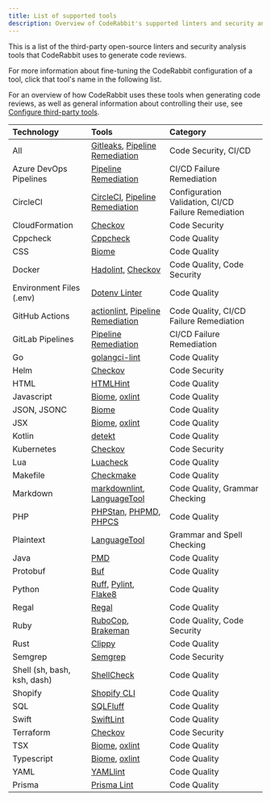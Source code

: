 ```yaml
---
title: List of supported tools
description: Overview of CodeRabbit's supported linters and security analysis tools
---
```


This is a list of the third-party open-source linters and security analysis tools that CodeRabbit uses to generate code reviews.

For more information about fine-tuning the CodeRabbit configuration of a tool, click that tool's name in the following list.

For an overview of how CodeRabbit uses these tools when generating code reviews, as well as general information about controlling their use, see [Configure third-party tools](/tools/).

| Technology                  | Tools                                                      | Category                                            |
| :-------------------------- | :--------------------------------------------------------- | :-------------------------------------------------- |
| All                         | [Gitleaks][Gitleaks], [Pipeline Remediation][Pipeline]     | Code Security, CI/CD                                |
| Azure DevOps Pipelines      | [Pipeline Remediation][Pipeline]                           | CI/CD Failure Remediation                           |
| CircleCI                    | [CircleCI][CircleCI], [Pipeline Remediation][Pipeline]     | Configuration Validation, CI/CD Failure Remediation |
| CloudFormation              | [Checkov][Checkov]                                         | Code Security                                       |
| Cppcheck                    | [Cppcheck][Cppcheck]                                       | Code Quality                                        |
| CSS                         | [Biome][Biome]                                             | Code Quality                                        |
| Docker                      | [Hadolint][Hadolint], [Checkov][Checkov]                   | Code Quality, Code Security                         |
| Environment Files (.env)    | [Dotenv Linter][DotenvLinter]                              | Code Quality                                        |
| GitHub Actions              | [actionlint][actionlint], [Pipeline Remediation][Pipeline] | Code Quality, CI/CD Failure Remediation             |
| GitLab Pipelines            | [Pipeline Remediation][Pipeline]                           | CI/CD Failure Remediation                           |
| Go                          | [golangci-lint][golangci-lint]                             | Code Quality                                        |
| Helm                        | [Checkov][Checkov]                                         | Code Security                                       |
| HTML                        | [HTMLHint][HTMLHint]                                       | Code Quality                                        |
| Javascript                  | [Biome][Biome], [oxlint][oxlint]                           | Code Quality                                        |
| JSON, JSONC                 | [Biome][Biome]                                             | Code Quality                                        |
| JSX                         | [Biome][Biome], [oxlint][oxlint]                           | Code Quality                                        |
| Kotlin                      | [detekt][detekt]                                           | Code Quality                                        |
| Kubernetes                  | [Checkov][Checkov]                                         | Code Security                                       |
| Lua                         | [Luacheck][Luacheck]                                       | Code Quality                                        |
| Makefile                    | [Checkmake][Checkmake]                                     | Code Quality                                        |
| Markdown                    | [markdownlint][markdownlint], [LanguageTool][LanguageTool] | Code Quality, Grammar Checking                      |
| PHP                         | [PHPStan][PHPStan], [PHPMD][PHPMD], [PHPCS][PHPCS]         | Code Quality                                        |
| Plaintext                   | [LanguageTool][LanguageTool]                               | Grammar and Spell Checking                          |
| Java                        | [PMD][PMD]                                                 | Code Quality                                        |
| Protobuf                    | [Buf][Buf]                                                 | Code Quality                                        |
| Python                      | [Ruff][Ruff], [Pylint][Pylint], [Flake8][Flake8]           | Code Quality                                        |
| Regal                       | [Regal][Regal]                                             | Code Quality                                        |
| Ruby                        | [RuboCop][RuboCop], [Brakeman][Brakeman]                   | Code Quality, Code Security                         |
| Rust                        | [Clippy][Clippy]                                           | Code Quality                                        |
| Semgrep                     | [Semgrep][Semgrep]                                         | Code Security                                       |
| Shell (sh, bash, ksh, dash) | [ShellCheck][ShellCheck]                                   | Code Quality                                        |
| Shopify                     | [Shopify CLI][ShopifyCLI]                                  | Code Quality                                        |
| SQL                         | [SQLFluff][SQLFluff]                                       | Code Quality                                        |
| Swift                       | [SwiftLint][SwiftLint]                                     | Code Quality                                        |
| Terraform                   | [Checkov][Checkov]                                         | Code Security                                       |
| TSX                         | [Biome][Biome], [oxlint][oxlint]                           | Code Quality                                        |
| Typescript                  | [Biome][Biome], [oxlint][oxlint]                           | Code Quality                                        |
| YAML                        | [YAMLlint][YAMLlint]                                       | Code Quality                                        |
| Prisma                      | [Prisma Lint][PrismaLint]                                  | Code Quality                                        |

[ShellCheck]: /tools/shellcheck.md
[SQLFluff]: /tools/sqlfluff.md
[Ruff]: /tools/ruff.md
[markdownlint]: /tools/markdownlint.md
[LanguageTool]: /tools/languagetool.md
[Biome]: /tools/biome.md
[Hadolint]: /tools/hadolint.md
[SwiftLint]: /tools/swiftlint.md
[PHPStan]: /tools/phpstan.md
[golangci-lint]: /tools/golangci-lint.md
[YAMLlint]: /tools/yamllint.md
[Gitleaks]: /tools/gitleaks.md
[Checkov]: /tools/checkov.md
[detekt]: /tools/detekt.md
[RuboCop]: /tools/rubocop.md
[Buf]: /tools/buf.md
[actionlint]: /tools/actionlint.md
[Regal]: /tools/regal.md
[PMD]: /tools/pmd.md
[Cppcheck]: /tools/cppcheck.md
[CircleCI]: /tools/circleci.md
[Semgrep]: /tools/semgrep.md
[Pipeline]: /tools/pipeline-remediation.md
[PrismaLint]: /tools/prisma-lint.md
[oxlint]: /tools/oxlint.md
[ShopifyCLI]: /tools/shopify-cli.md
[Luacheck]: /tools/luacheck.md
[Brakeman]: /tools/brakeman.md
[Clippy]: /tools/clippy.md
[Pylint]: /tools/pylint.md
[DotenvLinter]: /tools/dotenv.md
[HTMLHint]: /tools/htmlhint.md
[Checkmake]: /tools/checkmake.md
[PHPMD]: /tools/phpmd.md
[PHPCS]: /tools/phpcs.md
[Flake8]: /tools/flake8.md
